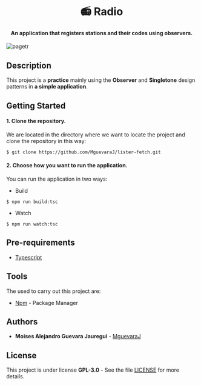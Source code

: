 <h1 align="center">📻 Radio</h1>
<h4 align="center">An application that registers stations and their codes using observers.</h4>

![pagetr](https://user-images.githubusercontent.com/46603674/75246664-9ee1b080-57a6-11ea-923f-5b07d7cb43f3.png)

## Description

This project is a **practice** mainly using the **Observer** and **Singletone** design patterns in **a simple application**.

## Getting Started

#### 1. Clone the repository.

We are located in the directory where we want to locate the project and clone the repository in this way:

```
$ git clone https://github.com/MguevaraJ/lister-fetch.git
```
#### 2. Choose how you want to run the application.

You can run the application in two ways:

- Build
```
$ npm run build:tsc
```
- Watch

```
$ npm run watch:tsc
```

## Pre-requirements

- [Typescript](https://www.typescriptlang.org/)

## Tools

The used to carry out this project are:

- [Npm](https://www.npmjs.com/) - Package Manager

## Authors

- **Moises Alejandro Guevara Jauregui** - [MguevaraJ](https://github.com/MguevaraJ)

## License

This project is under license **GPL-3.0** - See the file [LICENSE](https://github.com/MguevaraJ/lister-fetch/blob/master/LICENSE) for more details.
